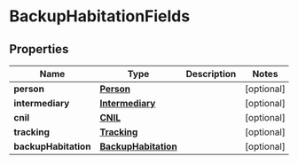 
# BackupHabitationFields

## Properties
Name | Type | Description | Notes
------------ | ------------- | ------------- | -------------
**person** | [**Person**](Person.md) |  |  [optional]
**intermediary** | [**Intermediary**](Intermediary.md) |  |  [optional]
**cnil** | [**CNIL**](CNIL.md) |  |  [optional]
**tracking** | [**Tracking**](Tracking.md) |  |  [optional]
**backupHabitation** | [**BackupHabitation**](BackupHabitation.md) |  |  [optional]



